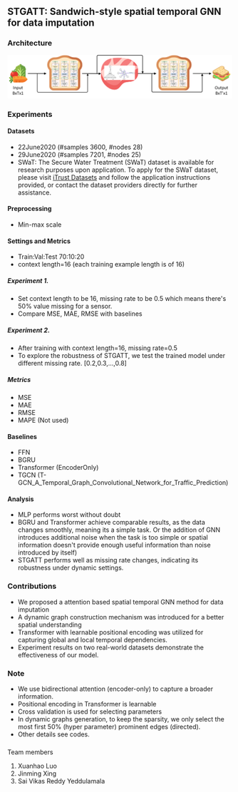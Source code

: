 STGATT: Sandwich-style spatial temporal GNN for data imputation
---
### Architecture
![STGATT](STGATT.png)

### Experiments

#### Datasets
* 22June2020 (#samples 3600, #nodes 28)
* 29June2020 (#samples 7201, #nodes 25)
* SWaT: The Secure Water Treatment (SWaT) dataset is available for research purposes upon application. To apply for the SWaT dataset, please visit [iTrust Datasets](https://itrust.sutd.edu.sg/datasets/) and follow the application instructions provided, or contact the dataset providers directly for further assistance.

#### Preprocessing
* Min-max scale

#### Settings and Metrics
* Train:Val:Test 70:10:20
* context length=16 (each training example length is of 16)

##### Experiment 1.
* Set context length to be 16, missing rate to be 0.5 which means there's 50% value missing for a sensor. 
* Compare MSE, MAE, RMSE with baselines

##### Experiment 2.
* After training with context length=16, missing rate=0.5
* To explore the robustness of STGATT, we test the trained model under different missing rate. [0.2,0.3,...,0.8]
  
##### Metrics
* MSE
* MAE
* RMSE
* MAPE (Not used)

#### Baselines
* FFN
* BGRU
* Transformer (EncoderOnly)
* TGCN (T-GCN_A_Temporal_Graph_Convolutional_Network_for_Traffic_Prediction)

#### Analysis
* MLP performs worst without doubt
* BGRU and Transformer achieve comparable results, as the data changes smoothly, meaning its a simple task. Or the addition of GNN introduces additional noise when the task is too simple or spatial information doesn't provide enough useful information than noise introduced by itself)
* STGATT performs well as missing rate changes, indicating its robustness under dynamic settings.

### Contributions
* We proposed a attention based spatial temporal GNN method for data imputation
* A dynamic graph construction mechanism was introduced for a better spatial understanding
* Transformer with learnable positional encoding was utilized for capturing global and local temporal dependencies.
* Experiment results on two real-world datasets demonstrate the effectiveness of our model.

### Note
* We use bidirectional attention (encoder-only) to capture a broader information.
* Positional encoding in Transformer is learnable
* Cross validation is used for selecting parameters
* In dynamic graphs generation, to keep the sparsity, we only select the most first 50% (hyper parameter) prominent edges (directed).
* Other details see codes.

###
Team members
1. Xuanhao Luo
2. Jinming Xing
3. Sai Vikas Reddy Yeddulamala